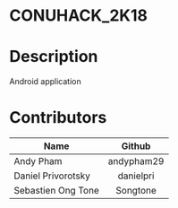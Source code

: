 # CONUHACK_2K18

# Description
Android application

# Contributors
| Name      |Github |
| ------------- |:-------------:|
| Andy Pham     | andypham29 |
| Daniel Privorotsky      | danielpri      |
| Sebastien Ong Tone | Songtone      |

